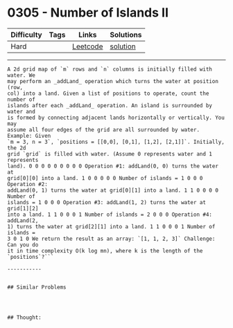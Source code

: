 # 0305 - Number of Islands II

Difficulty  | Tags | Links | Solutions
----------- | ---- | ----- | -----
Hard |  | [Leetcode](https://leetcode.com/problems/number-of-islands-ii) | [solution](https://leetcode.com/problems/number-of-islands-ii/solution/)


-----------

```
A 2d grid map of `m` rows and `n` columns is initially filled with water. We
may perform an _addLand_ operation which turns the water at position (row,
col) into a land. Given a list of positions to operate, count the number of
islands after each _addLand_ operation. An island is surrounded by water and
is formed by connecting adjacent lands horizontally or vertically. You may
assume all four edges of the grid are all surrounded by water. Example: Given
`m = 3, n = 3`, `positions = [[0,0], [0,1], [1,2], [2,1]]`. Initially, the 2d
grid `grid` is filled with water. (Assume 0 represents water and 1 represents
land). 0 0 0 0 0 0 0 0 0 Operation #1: addLand(0, 0) turns the water at
grid[0][0] into a land. 1 0 0 0 0 0 Number of islands = 1 0 0 0 Operation #2:
addLand(0, 1) turns the water at grid[0][1] into a land. 1 1 0 0 0 0 Number of
islands = 1 0 0 0 Operation #3: addLand(1, 2) turns the water at grid[1][2]
into a land. 1 1 0 0 0 1 Number of islands = 2 0 0 0 Operation #4: addLand(2,
1) turns the water at grid[2][1] into a land. 1 1 0 0 0 1 Number of islands =
3 0 1 0 We return the result as an array: `[1, 1, 2, 3]` Challenge: Can you do
it in time complexity O(k log mn), where k is the length of the `positions`?```

-----------


## Similar Problems




## Thought:
